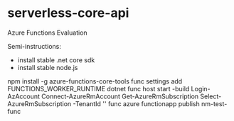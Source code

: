 # serverless-core-api
Azure Functions Evaluation


Semi-instructions:
- install stable .net core sdk
- install stable node.js

npm install -g azure-functions-core-tools
func settings add FUNCTIONS_WORKER_RUNTIME dotnet
func host start -build
Login-AzAccount
Connect-AzureRmAccount
Get-AzureRmSubscription
Select-AzureRmSubscription -TenantId ''
func azure functionapp publish nm-test-func